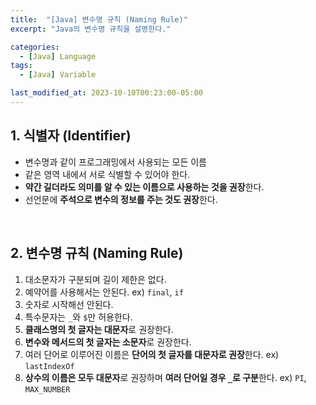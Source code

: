 ```yaml
---
title:  "[Java] 변수명 규칙 (Naming Rule)"
excerpt: "Java의 변수명 규칙을 설명한다."

categories:
  - [Java] Language
tags:
  - [Java] Variable

last_modified_at: 2023-10-10T00:23:00-05:00
---
```


## 1. 식별자 (Identifier)

- 변수명과 같이 프로그래밍에서 사용되는 모든 이름
- 같은 영역 내에서 서로 식별할 수 있어야 한다.
- **약간 길더라도 의미를 알 수 있는 이름으로 사용하는 것을 권장**한다.
- 선언문에 **주석으로 변수의 정보를 주는 것도 권장**한다.

<br>

## 2. 변수명 규칙 (Naming Rule)

1. 대소문자가 구분되며 길이 제한은 없다.
2. 예약어를 사용해서는 안된다. ex) `final`, `if`
3. 숫자로 시작해선 안된다.
4. 특수문자는 `_`와 `$`만 허용한다.
5. **클래스명의 첫 글자는 대문자**로 권장한다.
6. **변수와 메서드의 첫 글자는 소문자**로 권장한다.
7. 여러 단어로 이루어진 이름은 **단어의 첫 글자를 대문자로 권장**한다. ex) `lastIndexOf`
8. **상수의 이름은 모두 대문자**로 권장하며 **여러 단어일 경우 `_`로 구분**한다. ex) `PI`, `MAX_NUMBER`

